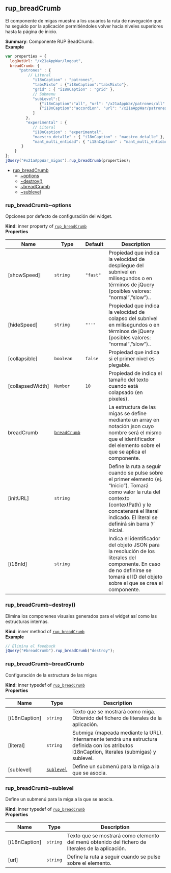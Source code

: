 <a name="module_rup_breadCrumb"></a>

## rup\_breadCrumb
El componente de migas muestra a los usuarios la ruta de navegación que ha seguido por la aplicación permitiéndoles volver hacia niveles superiores hasta la página de inicio.

**Summary**: Componente RUP BeadCrumb.  
**Example**  
```js
var properties = {  logOutUrl: "/x21aAppWar/logout",  breadCrumb: {      "patrones" : {          // Literal		    "i18nCaption" : "patrones",		    "tabsMixto" : {"i18nCaption":"tabsMixto"},		    "grid" : { "i18nCaption" : "grid" },		    // Submenu		    "subLevel":[			   {"i18nCaption":"all", "url": "/x21aAppWar/patrones/all" },			   {"i18nCaption":"accordion", "url": "/x21aAppWar/patrones/accordion" }		    ]	     },	     "experimental" : {		    // Literal		    "i18nCaption" : "experimental",		    "maestro_detalle" : { "i18nCaption" : "maestro_detalle" },		    "mant_multi_entidad": { "i18nCaption" : "mant_multi_entidad" },"       }	}};jQuery("#x21aAppWar_migas").rup_breadCrumb(properties);
```

* [rup_breadCrumb](#module_rup_breadCrumb)
    * [~options](#module_rup_breadCrumb..options)
    * [~destroy()](#module_rup_breadCrumb..destroy)
    * [~breadCrumb](#module_rup_breadCrumb..breadCrumb)
    * [~sublevel](#module_rup_breadCrumb..sublevel)

<a name="module_rup_breadCrumb..options"></a>

### rup_breadCrumb~options
Opciones por defecto de configuración del widget.

**Kind**: inner property of [<code>rup\_breadCrumb</code>](#module_rup_breadCrumb)  
**Properties**

| Name | Type | Default | Description |
| --- | --- | --- | --- |
| [showSpeed] | <code>string</code> | <code>&quot;fast&quot;</code> | Propiedad que indica la velocidad de despliegue del subnivel en milisegundos o en términos de jQuery (posibles valores: “normal”,”slow”).. |
| [hideSpeed] | <code>string</code> | <code>&quot;&#x27;&#x27;&quot;</code> | Propiedad que indica la velocidad de colapso del subnivel en milisegundos o en términos de jQuery (posibles valores: “normal”,”slow”).. |
| [collapsible] | <code>boolean</code> | <code>false</code> | Propiedad que indica si el primer nivel es plegable. |
| [collapsedWidth] | <code>Number</code> | <code>10</code> | Propiedad de indica el tamaño del texto cuando está colapsado (en pixeles). |
| breadCrumb | [<code>breadCrumb</code>](#module_rup_breadCrumb..breadCrumb) |  | La estructura de las migas se define mediante un array en notación json cuyo nombre será el mismo que el identificador del elemento sobre el que se aplica el componente. |
| [initURL] | <code>string</code> |  | Define la ruta a seguir cuando se pulse sobre el primer elemento (ej. “Inicio”). Tomará como valor la ruta del contexto (contextPath) y le concatenará el literal indicado. El literal se definirá sin barra ‘/’ inicial. |
| [i18nId] | <code>string</code> |  | Indica el identificador del objeto JSON para la resolución de los literales del componente. En caso de no definirse se tomará el ID del objeto sobre el que se crea el componente. |

<a name="module_rup_breadCrumb..destroy"></a>

### rup_breadCrumb~destroy()
Elimina los componenes visuales generados para el widget así como las estructuras internas.

**Kind**: inner method of [<code>rup\_breadCrumb</code>](#module_rup_breadCrumb)  
**Example**  
```js
// Elimina el feedbackjQuery("#breadCrumb").rup_breadCrumb("destroy");
```
<a name="module_rup_breadCrumb..breadCrumb"></a>

### rup_breadCrumb~breadCrumb
Configuración de la estructura de las migas

**Kind**: inner typedef of [<code>rup\_breadCrumb</code>](#module_rup_breadCrumb)  
**Properties**

| Name | Type | Description |
| --- | --- | --- |
| [i18nCaption] | <code>string</code> | Texto que se mostrará como miga. Obtenido del fichero de literales de la aplicación. |
| [literal] | <code>string</code> | Submiga (mapeada mediante la URL). Internamente tendrá una estructura definida con los atributos i18nCaption, literales (submigas) y sublevel. |
| [sublevel] | [<code>sublevel</code>](#module_rup_breadCrumb..sublevel) | Define un submenú para la miga a la que se asocia. |

<a name="module_rup_breadCrumb..sublevel"></a>

### rup_breadCrumb~sublevel
Define un submenú para la miga a la que se asocia.

**Kind**: inner typedef of [<code>rup\_breadCrumb</code>](#module_rup_breadCrumb)  
**Properties**

| Name | Type | Description |
| --- | --- | --- |
| [i18nCaption] | <code>string</code> | Texto que se mostrará como elemento del menú obtenido del fichero de literales de la aplicación. |
| [url] | <code>string</code> | Define la ruta a seguir cuando se pulse sobre el elemento. |

